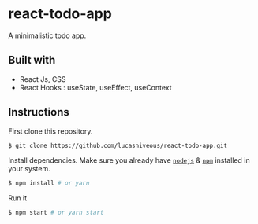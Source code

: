 # react-todo-app

A minimalistic todo app.

## Built with

- React Js, CSS
- React Hooks : useState, useEffect, useContext

## Instructions

First clone this repository.
```bash
$ git clone https://github.com/lucasniveous/react-todo-app.git
```

Install dependencies. Make sure you already have [`nodejs`](https://nodejs.org/en/) & [`npm`](https://www.npmjs.com/) installed in your system.
```bash
$ npm install # or yarn
```

Run it
```bash
$ npm start # or yarn start
```
